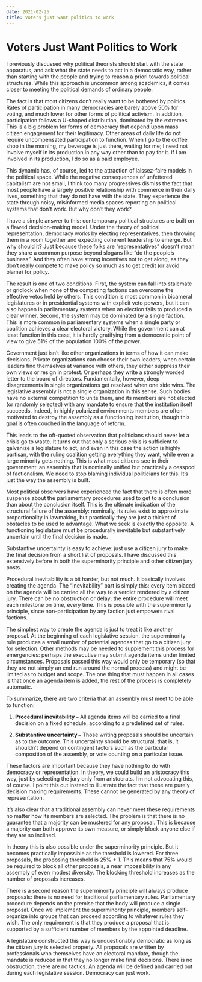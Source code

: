 ```yaml
---
date: 2021-02-25
title: Voters just want politics to work
---
```


# Voters Just Want Politics to Work

I previously discussed why political theorists should start with the state apparatus, and ask what the state needs to act in a democratic way, rather than starting with the people and trying to reason a priori towards political structures. While this approach is uncommon among academics, it comes closer to meeting the political demands of ordinary people.

The fact is that most citizens don’t really want to be bothered by politics. Rates of participation in many democracies are barely above 50% for voting, and much lower for other forms of political activism. In addition, participation follows a U-shaped distribution, dominated by the extremes. This is a big problem for forms of democracy that depend upon mass citizen engagement for their legitimacy. Other areas of daily life do not require uncompensated participation to function. When I go to the coffee shop in the morning, my beverage is just there, waiting for me; I need not involve myself in its production in any way other than to pay for it. If I am involved in its production, I do so as a paid employee.

This dynamic has, of course, led to the attraction of laissez-faire models in the political space. While the negative consequences of unfettered capitalism are not small, I think too many progressives dismiss the fact that most people have a largely positive relationship with commerce in their daily lives, something that they do not have with the state. They experience the state through noisy, misinformed media spaces reporting on political systems that don’t work. But why don’t they work?

I have a simple answer to this: contemporary political structures are built on a flawed decision-making model. Under the theory of political representation, democracy works by electing representatives, then throwing them in a room together and expecting coherent leadership to emerge. But why should it? Just because these folks are “representatives” doesn’t mean they share a common purpose beyond slogans like “do the people’s business”. And they often have strong incentives not to get along, as they don’t really compete to make policy so much as to get credit (or avoid blame) for policy.

The result is one of two conditions. First, the system can fall into stalemate or gridlock when none of the competing factions can overcome the effective vetos held by others. This condition is most common in bicameral legislatures or in presidential systems with explicit veto powers, but it can also happen in parliamentary systems when an election fails to produced a clear winner. Second, the system may be dominated by a single faction. This is more common in parliamentary systems when a single party or coalition achieves a clear electoral victory. While the government can at least function in this case, it is hardly gratifying from a democratic point of view to give 51% of the population 100% of the power.

Government just isn’t like other organizations in terms of how it can make decisions. Private organizations can choose their own leaders; when certain leaders find themselves at variance with others, they either suppress their own views or resign in protest. Or perhaps they write a strongly worded letter to the board of directors. Fundamentally, however, deep disagreements in single organizations get resolved when one side wins. The legislative assembly is not a single organization in this sense. Such bodies have no external competition to unite them, and its members are not elected (or randomly selected) with any mandate to ensure that the institution itself succeeds. Indeed, in highly polarized environments members are often motivated to destroy the assembly as a functioning institution, though this goal is often couched in the language of reform.

This leads to the oft-quoted observation that politicians should never let a crisis go to waste. It turns out that only a serious crisis is sufficient to galvanize a legislature to act, and even in this case the action is highly partisan, with the ruling coalition getting everything they want, while even a large minority gets nothing. This is what most citizens see in their government: an assembly that is nominally unified but practically a cesspool of factionalism. We need to stop blaming individual politicians for this. It’s just the way the assembly is built.

Most political observers have experienced the fact that there is often more suspense about the parliamentary procedures used to get to a conclusion than about the conclusion itself. This is the ultimate indication of the structural failure of the assembly: nominally, its rules exist to approximate proportionality in lawmaking, but practically they are just a thicket of obstacles to be used to advantage. What we seek is exactly the opposite. A functioning legislature must be procedurally inevitable but substantively uncertain until the final decision is made.

Substantive uncertainty is easy to achieve: just use a citizen jury to make the final decision from a short list of proposals. I have discussed this extensively before in both the superminority principle and other citizen jury posts.

Procedural inevitability is a bit harder, but not much. It basically involves creating the agenda. The “inevitability” part is simply this: every item placed on the agenda will be carried all the way to a verdict rendered by a citizen jury. There can be no obstruction or delay; the entire procedure will meet each milestone on time, every time. This is possible with the superminority principle, since non-participation by any faction just empowers rival factions.

The simplest way to create the agenda is just to treat it like another proposal. At the beginning of each legislative session, the superminority rule produces a small number of potential agendas that go to a citizen jury for selection. Other methods may be needed to supplement this process for emergencies: perhaps the executive may submit agenda items under limited circumstances. Proposals passed this way would only be temporary (so that they are not simply an end run around the normal process) and might be limited as to budget and scope. The one thing that must happen in all cases is that once an agenda item is added, the rest of the process is completely automatic.

To summarize, there are two criteria that an assembly must meet to be able to function:

1. **Procedural inevitability –** All agenda items will be carried to a final decision on a fixed schedule, according to a predefined set of rules.

1. **Substantive uncertainty –** Those writing proposals should be uncertain as to the outcome. This uncertainty should be structural; that is, it shouldn’t depend on contingent factors such as the particular composition of the assembly, or vote counting on a particular issue.

These factors are important because they have nothing to do with democracy or representation. In theory, we could build an aristocracy this way, just by selecting the jury only from aristocrats. I’m not advocating this, of course. I point this out instead to illustrate the fact that these are purely decision making requirements. These cannot be generated by any theory of representation.

It’s also clear that a traditional assembly can never meet these requirements no matter how its members are selected. The problem is that there is no guarantee that a majority can be mustered for any proposal. This is because a majority can both approve its own measure, or simply block anyone else if they are so inclined.

In theory this is also possible under the superminority principle. But it becomes practically impossible as the threshold is lowered. For three proposals, the proposing threshold is 25% + 1. This means that 75% would be required to block all other proposals, a near impossibility in any assembly of even modest diversity. The blocking threshold increases as the number of proposals increases.

There is a second reason the superminority principle will always produce proposals: there is no need for traditional parliamentary rules. Parliamentary procedure depends on the premise that the body will produce a single proposal. Once we implement the superminority principle, members self-organize into groups that can proceed according to whatever rules they wish. The only requirement is that they produce a proposal that is supported by a sufficient number of members by the appointed deadline.

A legislature constructed this way is unquestionably democratic as long as the citizen jury is selected properly. All proposals are written by professionals who themselves have an electoral mandate, though the mandate is reduced in that they no longer make final decisions. There is no obstruction, there are no tactics. An agenda will be defined and carried out during each legislative session. Democracy can just work.
